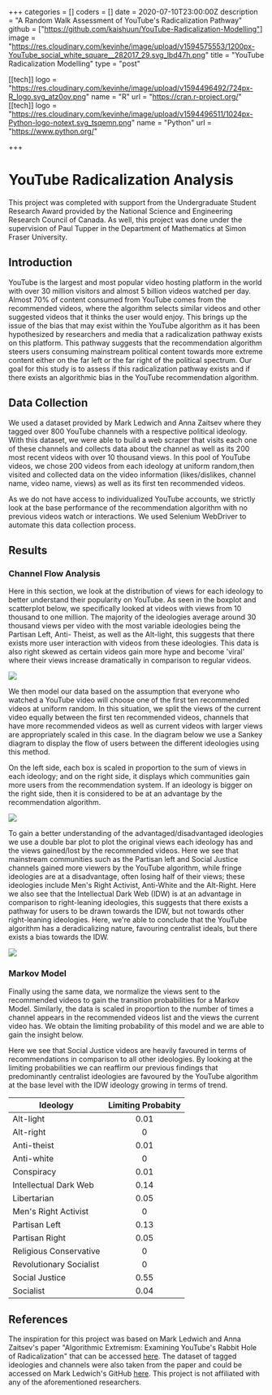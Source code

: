 +++
categories = []
coders = []
date = 2020-07-10T23:00:00Z
description = "A Random Walk Assessment of YouTube's Radicalization Pathway"
github = ["https://github.com/kaishuun/YouTube-Radicalization-Modelling"]
image = "https://res.cloudinary.com/kevinhe/image/upload/v1594575553/1200px-YouTube_social_white_square__282017_29.svg_lbd47h.png"
title = "YouTube Radicalization Modelling"
type = "post"

[[tech]]
logo = "https://res.cloudinary.com/kevinhe/image/upload/v1594496492/724px-R_logo.svg_atz0ov.png"
name = "R"
url = "https://cran.r-project.org/"
[[tech]]
logo = "https://res.cloudinary.com/kevinhe/image/upload/v1594496511/1024px-Python-logo-notext.svg_tsqemn.png"
name = "Python"
url = "https://www.python.org/"


+++

# YouTube Radicalization Analysis
This project was completed with support from the Undergraduate Student Research Award provided by the National Science and Engineering Research Council of Canada. As well, this project was done under the supervision of Paul Tupper in the Department of Mathematics at Simon Fraser University.


## Introduction 
YouTube is the largest and most popular video hosting platform in the world with over 30 million visitors and almost 5 billion videos watched per day. Almost 70% of content consumed from YouTube comes from the recommended videos, where the algorithm selects similar videos and other suggested videos that it thinks the user would enjoy. This brings up the issue of the bias that may exist within the YouTube algorithm as it has been hypothesized by researchers and media that a radicalization pathway exists on this platform. This pathway suggests that the recommendation algorithm steers users consuming mainstream political content towards more extreme content either on the far left or the far right of the political spectrum. Our goal for this study is to assess if this radicalization pathway exists and if there exists an algorithmic bias in the YouTube recommendation algorithm.


## Data Collection
We used a dataset provided by Mark Ledwich and Anna Zaitsev where they tagged over 800 YouTube channels with a respective political ideology. With this dataset, we were able to build a web scraper that visits each one of these channels and collects data about the channel as well as its 200 most recent videos with over 10 thousand views. In this pool of YouTube videos, we chose 200 videos from each ideology at uniform random,then visited and collected data on the video information (likes/dislikes, channel name, video name, views) as well as its first ten recommended videos.

As we do not have access to individualized YouTube accounts, we strictly look at the base performance of the recommendation algorithm with no previous videos watch or interactions.
We used Selenium WebDriver to automate this data collection process.

## Results

### Channel Flow Analysis
Here in this section, we look at the distribution of views for each ideology to better understand their popularity on YouTube. As seen in the boxplot and scatterplot below, we specifically looked at videos with views from 10 thousand to one million. The majority of the ideologies average around 30 thousand views per video with the most variable ideologies being the Partisan Left, Anti- Theist, as well as the Alt-light, this suggests that there exists more user interaction with videos from these ideologies. This data is also right skewed as certain videos gain more hype and become 'viral' where their views increase dramatically in comparison to regular videos. 

![](https://res.cloudinary.com/kevinhe/image/upload/v1596934166/Ideology_Subscriber_kethgk.png)

We then model our data based on the assumption that everyone who watched a YouTube video will choose one of the first ten recommended videos at uniform random. In this situation, we split the views of the current video equally between the first ten recommended videos, channels that have more recommended videos as well as current videos with larger views are appropriately scaled in this case. In the diagram below we use a Sankey diagram to display the flow of users between the different ideologies using this method.

On the left side, each box is scaled in proportion to the sum of views in each ideology; and on the right side, it displays which communities gain more users from the recommendation system. If an ideology is bigger on the right side, then it is considered to be at an advantage by the recommendation algorithm.

![](https://res.cloudinary.com/kevinhe/image/upload/v1596934166/Ideology_Sankey_Plot_vd59tv.png)

To gain a better understanding of the advantaged/disadvantaged ideologies we use a double bar plot to plot the original views each ideology has and the views gained/lost by the recommended videos. Here we see that mainstream communities such as the Partisan left and Social Justice channels gained more viewers by the YouTube algorithm, while fringe ideologies are at a disadvantage, often losing half of their views; these ideologies include Men's Right Activist, Anti-White and the Alt-Right. Here we also see that the Intellectual Dark Web (IDW) is at an advantage in comparison to right-leaning ideologies, this suggests that there exists a pathway for users to be drawn towards the IDW, but not towards other right-leaning ideologies. Here, we're able to conclude that the YouTube algorithm has a deradicalizing nature, favouring centralist ideals, but there exists a bias towards the IDW.

![](https://res.cloudinary.com/kevinhe/image/upload/v1596934166/ideology_user_difference_kewj2p.png)

### Markov Model
Finally using the same data, we normalize the views sent to the recommended videos to gain the transition probabilities for a Markov Model. Similarly, the data is scaled in proportion to the number of times a channel appears in the recommended videos list and the views the current video has. We obtain the limiting probability of this model and we are able to gain the insight below. 

Here we see that Social Justice videos are heavily favoured in terms of recommendations in comparison to all other ideologies. By looking at the limiting probabilities we can reaffirm our previous findings that predominantly centralist ideologies are favoured by the YouTube algorithm at the base level with the IDW ideology growing in terms of trend. 


| Ideology      | Limiting Probabity | 
| ------------------ |:------------------:| 
| Alt-light | 0.01 
| Alt-right | 0 | 
| Anti-theist | 0.01 | 
| Anti-white | 0 | 
| Conspiracy | 0.01 | 
| Intellectual Dark Web | 0.14 | 
| Libertarian | 0.05 | 
| Men's Right Activist | 0 | 
| Partisan Left | 0.13 | 
| Partisan Right | 0.05 | 
| Religious Conservative | 0 | 
| Revolutionary Socialist | 0 | 
| Social Justice | 0.55 | 
| Socialist | 0.04 | 




## References

The inspiration for this project was based on Mark Ledwich and Anna Zaitsev's paper "Algorithmic Extremism: Examining YouTube's Rabbit Hole of Radicalization" that can be accessed [here](https://arxiv.org/abs/1912.11211).
The dataset of tagged ideologies and channels were also taken from the paper and could be accessed on Mark Ledwich's GitHub [here](https://github.com/markledwich2/Recfluence).
This project is not affiliated with any of the aforementioned researchers.